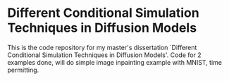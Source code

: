 # Different Conditional Simulation Techniques in Diffusion Models

This is the code repository for my master's dissertation `Different Conditional Simulation Techniques in Diffusion Models'. Code for 2 examples done, will do simple image inpainting example with MNIST, time permitting.
